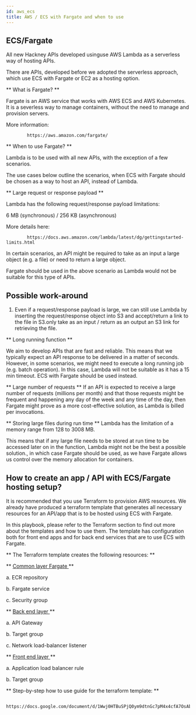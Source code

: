 ```yaml
---
id: aws_ecs
title: AWS / ECS with Fargate and when to use
---
```


## ECS/Fargate

All new Hackney APIs developed usinguse AWS Lambda as a serverless way of hosting APIs.

There are APIs, developed before we adopted the serverless approach, which use ECS with Fargate or EC2 as a hosting option.

** What is Fargate? **

Fargate is an AWS service that works with AWS ECS and AWS Kubernetes. It is a severless way to manage containers, without the need to manage and provision servers.

More information:

            https://aws.amazon.com/fargate/

** When to use Fargate? **

Lambda is to be used with all new APIs, with the exception of a few scenarios.

The use cases below outline the scenarios, when ECS with Fargate should be chosen as a way to host an API, instead of Lambda.

** Large request or response payload **

Lambda has the following request/response payload limitations:

6 MB (synchronous) / 256 KB (asynchronous)

More details here:

            https://docs.aws.amazon.com/lambda/latest/dg/gettingstarted-limits.html


In certain scenarios, an API might be required to take as an input a large object (e.g. a file) or need to return a large object.

Fargate should be used in the above scenario as Lambda would not be suitable for this type of APIs.

## Possible work-around

1. Even if a request/response payload is large, we can still use Lambda by inserting the request/response object into S3 and accept/return a link to the file in S3.only take as an input / return as an output an S3 link for retrieving the file.

** Long running function **

We aim to develop APIs that are fast and reliable. This means that we typically expect an API response to be delivered in a matter of seconds.
However, in some scenarios, we might need to execute a long running job (e.g. batch operation). In this case, Lambda will not be suitable as it has a 15 min timeout. ECS with Fargate should be used instead.

** Large number of requests **
If an API is expected to receive a large number of requests (millions per month) and that those requests might be frequent and happening any day of the week and any time of the day, then Fargate might prove as a more cost-effective solution, as Lambda is billed per invocations.

** Storing large files during run time **
Lambda has the limitation of a memory range from 128 to 3008 MB.

This means that if any large file needs to be stored at run time to be accessed later on in the function, Lambda might not be the best a possible solution., in which case Fargate should be used, as we have  Fargate allows us control over the memory allocation for containers.

## How to create an app / API with ECS/Fargate hosting setup? 

It is recommended that you use Terraform to provision AWS resources. We already have produced a terraform template that generates all necessary resources for an API/app that is to be hosted using ECS with Fargate.

In this playbook, please refer to the Terraform section to find out more about the templates and how to use them. The template has configuration both for front end apps and for back end services that are to use ECS with Fargate.

** The Terraform template creates the following resources: **

**  <u> Common layer Fargate  </u> **

  a. ECR repository

  b. Fargate service

  c. Security group

** <u> Back end layer </u> **

  a. API Gateway

b. Target group

c. Network load-balancer listener

** <u> Front end layer </u> **

 a. Application load balancer rule

 b. Target group


** Step-by-step how to use guide for the terraform template: **

        https://docs.google.com/document/d/1Wwj0HTBuSPjQ0ym9dtnGc7pM4x4cfA7OsAbr4YVnsWI/edit#heading=h.bbczall7icfy

